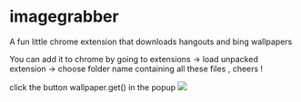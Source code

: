 # imagegrabber
A fun little chrome extension that downloads hangouts and bing wallpapers 

You can add it to chrome by going to extensions -> load unpacked extension -> choose folder name containing all these files , cheers !

click the button wallpaper.get() in the popup 
<img src="https://imgur.com/T5hyFS3">
